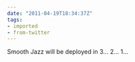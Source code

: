 ```yaml
---
date: "2011-04-19T18:34:37Z"
tags:
- imported
- from-twitter
---
```

Smooth Jazz will be deployed in 3… 2… 1…
